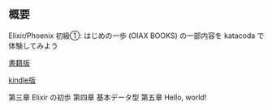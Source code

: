 ## 概要

Elixir/Phoenix 初級①: はじめの一歩 (OIAX BOOKS) の一部内容を katacoda で体験してみよう

[書籍版](https://www.amazon.co.jp/dp/4908829209)

[kindle版](https://www.amazon.co.jp/dp/B01N2K6UBZ)

第三章 Elixir の初歩
第四章 基本データ型
第五章 Hello, world!
